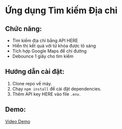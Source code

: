 # Ứng dụng Tìm kiếm Địa chỉ

## Chức năng:
- Tìm kiếm địa chỉ bằng API HERE
- Hiển thị kết quả với từ khóa được tô sáng
- Tích hợp Google Maps để chỉ đường
- Debounce 1 giây cho tìm kiếm

## Hướng dẫn cài đặt:
1. Clone repo về máy.
2. Chạy `npm install` để cài đặt dependencies.
3. Thêm API key HERE vào file `.env`.

## Demo:
[Video Demo](https://drive.google.com/file/d/13kXRiBXNzTfy7YBQikEWMORKkokPVKkC/view?usp=drivesdk)
